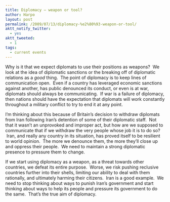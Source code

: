 ```yaml
---
title: Diplomacy – weapon or tool?
author: Harpo
layout: post
permalink: /2009/07/13/diplomacy-%e2%80%93-weapon-or-tool/
aktt_notify_twitter:
  - yes
aktt_tweeted:
  - 1
tags:
  - current events
---
```

Why is it that we expect diplomats to use their positions as weapons?  We look at the idea of diplomatic sanctions or the breaking off of diplomatic relations as a *good* thing.  The point of diplomacy is to keep lines of communication open.  Even if a country has leveraged economic sanctions against another, has public denounced its conduct, or even is at war, diplomats should always be communicating.  If war is a failure of diplomacy, then nations should have the expectation that diplomats will work constantly throughout a military conflict to try to end it at any point.

I&#8217;m thinking about this because of Britain&#8217;s decision to withdraw diplomats from Iran following Iran&#8217;s detention of some of their diplomatic staff.  Not that it wasn&#8217;t an unprovoked and improper act, but how are we supposed to communicate that if we withdraw the very people whose job it is to do so?  Iran, and really any country in its situation, has proved itself to be resilient to world opinion.  The more we denounce them, the more they&#8217;ll close up and oppress their people.  We need to maintain a strong diplomatic presence to pressure them to change.

If we start using diplomacy as a weapon, as a threat towards other countries, we defeat its entire purpose.  Worse, we risk pushing reclusive countries further into their shells, limiting our ability to deal with them rationally, and ultimately harming their citizens.  Iran is a good example.  We need to stop thinking about ways to punish Iran&#8217;s government and start thinking about ways to help its people and pressure its government to do the same.  That&#8217;s the true aim of diplomacy.